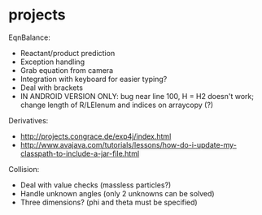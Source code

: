 # projects

EqnBalance:

  - Reactant/product prediction
  - Exception handling
  - Grab equation from camera
  - Integration with keyboard for easier typing?
  - Deal with brackets
  - IN ANDROID VERSION ONLY: bug near line 100, H = H2 doesn't work; change length of R/LElenum and indices on arraycopy (?)
  
Derivatives:

  - http://projects.congrace.de/exp4j/index.html
  - http://www.avajava.com/tutorials/lessons/how-do-i-update-my-classpath-to-include-a-jar-file.html

Collision:

  - Deal with value checks (massless particles?)
  - Handle unknown angles (only 2 unknowns can be solved)
  - Three dimensions? (phi and theta must be specified)

